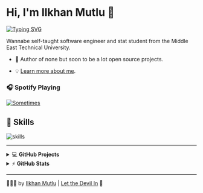 # Hi, I'm Ilkhan Mutlu 🔱
[![Typing SVG](https://readme-typing-svg.demolab.com?font=Fira+Code&pause=1000&color=F9A825&center=true&width=1000&lines=aut+viam+inveniam+aut+faciam+flectere+si+nequeo+superos+acheronta+movebo)](https://git.io/typing-svg)

Wannabe self-taught software engineer and stat student from the Middle East Technical University.

- 🔱 Author of none but soon to be a lot open source projects.
<!--
- 💼 Customer Success Engineer 
- 🌱 Building 
- 🤝 Co-Founder 
- 😎 Co-Founder 
- 🔏 Bug bounty hunter in free time.
- ☕ Coffee lover, turning it into code,
- 🎯 Wasting my time to save other people's time.
-->
- 💡 [Learn more about me](https://bio.link/dokks).

### 🎧 Spotify Playing

[![Sometimes](https://img.shields.io/badge/Sometimes-%231DB954.svg?&style=for-the-badge&logo=spotify&logoColor=white)](https://open.spotify.com/playlist/5sdTXRhmNZ4Kam3Yfvafag?si=b90bb0ac9e4b4b21) 


## 🔧 Skills

![skills](https://skillicons.dev/icons?i=html,css,php,wordpress,py,figma,vscode,cpp,&theme=dark)

---


<details>
    <summary>&#128187 <b>GitHub Projects</b></summary><br/>

<!--START_SECTION:activity-->
1. 
2. 
3. 
4. 
5. 
<!--END_SECTION:activity-->

</details>


<details>
    <summary>&#9889 <b>GitHub Stats</b></summary><br/>

[![Anurag's GitHub stats](https://github-readme-stats.vercel.app/api?username=d0kks)](https://github.com/anuraghazra/github-readme-stats)[![Top Langs](https://github-readme-stats.vercel.app/api/top-langs/?username=d0kks)](https://github.com/anuraghazra/github-readme-stats)
</details>

---

🔱🔱🔱 by [Ilkhan Mutlu](https://github.com/d0kks) | [Let the Devil In](https://youtu.be/_OhbOO2HBUw?si=yflzb4sONOAsWFqO&t=14) 🙏

